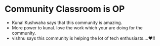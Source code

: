 # Community Classroom is OP

- Kunal Kushwaha says that this community is amazing.
- More power to kunal. love the work which your are doing for the community.
- vishnu says this community is helping the lot of tech enthusiasts....❤️!!
